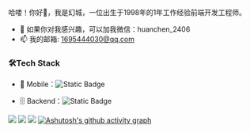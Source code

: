 哈喽！你好👋，我是幻城，一位出生于1998年的1年工作经验前端开发工程师。
- 💬 如果你对我感兴趣，可以加我微信：huanchen_2406
- 📫 我的邮箱: 1695444030@qq.com

<h3>🛠Tech Stack</h3>

- 📱 Mobile：<img alt="Static Badge" src="https://img.shields.io/badge/%E5%BE%AE%E4%BF%A1%E5%B0%8F%E7%A8%8B%E5%BA%8F-blue">
  
- 🗄 Backend：<img alt="Static Badge" src="https://img.shields.io/badge/node.js-000">


![](https://github-readme-stats.vercel.app/api?username=song6576&show_icons=true&theme=dark&count_private=true)
![](https://activity-graph.herokuapp.com/graph?username=song6576&theme=github)
![](https://stats.justsong.cn/api/csdn?id=dqzd12345&theme=dark)
[![Ashutosh's github activity graph](https://github-readme-activity-graph.vercel.app/graph?username=song6576&theme=react-dark)](https://github.com/ashutosh00710/github-readme-activity-graph)
